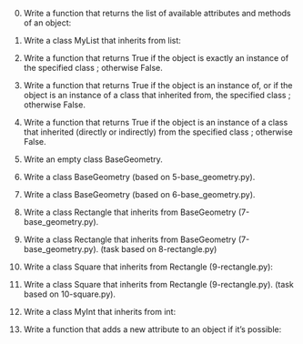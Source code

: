 0. Write a function that returns the list of available attributes and methods of an object:
1. Write a class MyList that inherits from list:
2. Write a function that returns True if the object is exactly an instance of the specified class ; otherwise False.
3. Write a function that returns True if the object is an instance of, or if the object is an instance of a class that inherited from, the specified class ; otherwise False.
4. Write a function that returns True if the object is an instance of a class that inherited (directly or indirectly) from the specified class ; otherwise False.
5. Write an empty class BaseGeometry.
6. Write a class BaseGeometry (based on 5-base_geometry.py).
7. Write a class BaseGeometry (based on 6-base_geometry.py).
8. Write a class Rectangle that inherits from BaseGeometry (7-base_geometry.py).



9. Write a class Rectangle that inherits from BaseGeometry (7-base_geometry.py). (task based on 8-rectangle.py)




10. Write a class Square that inherits from Rectangle (9-rectangle.py):
11. Write a class Square that inherits from Rectangle (9-rectangle.py). (task based on 10-square.py).
12. Write a class MyInt that inherits from int:
13. Write a function that adds a new attribute to an object if it’s possible:
